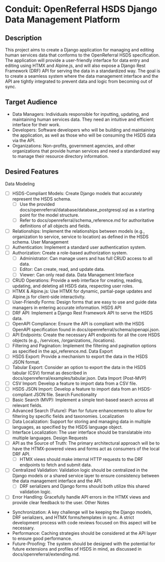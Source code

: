 # Conduit: OpenReferral HSDS Django Data Management Platform

## Description
This project aims to create a Django application for managing and editing human services data that conforms to the OpenReferral HSDS specification. The application will provide a user-friendly interface for data entry and editing using HTMX and Alpine.js, and will also expose a Django Rest Framework (DRF) API for serving the data in a standardized way. The goal is to create a seamless system where the data management interface and the API are tightly integrated to prevent data and logic from becoming out of sync.

## Target Audience
 * Data Managers: Individuals responsible for inputting, updating, and maintaining human services data. They need an intuitive and efficient interface for their work.
 * Developers: Software developers who will be building and maintaining the application, as well as those who will be consuming the HSDS data via the API.
 * Organizations: Non-profits, government agencies, and other organizations that provide human services and need a standardized way to manage their resource directory information.

## Desired Features
Data Modeling
 * [ ] HSDS-Compliant Models: Create Django models that accurately represent the HSDS schema.
   * [ ] Use the provided docs/openreferral/database/database_postgresql.sql as a starting point for the model structure.
   * [ ] Refer to docs/openreferral/schema_reference.md for authoritative definitions of all objects and fields.
 * [ ] Relationships: Implement the relationships between models (e.g., organization to service, service to location) as defined in the HSDS schema.
User Management
 * [ ] Authentication: Implement a standard user authentication system.
 * [ ] Authorization: Create a role-based authorization system.
   * [ ] Administrator: Can manage users and has full CRUD access to all data.
   * [ ] Editor: Can create, read, and update data.
   * [ ] Viewer: Can only read data.
Data Management Interface
 * [ ] CRUD Operations: Provide a web interface for creating, reading, updating, and deleting all HSDS data, respecting user roles.
 * [ ] HTMX & Alpine.js: Use HTMX for dynamic, partial-page updates and Alpine.js for client-side interactivity.
 * [ ] User-Friendly Forms: Design forms that are easy to use and guide data managers in entering accurate information.
HSDS API
 * [ ] DRF API: Implement a Django Rest Framework API to serve the HSDS data.
 * [ ] OpenAPI Compliance: Ensure the API is compliant with the HSDS OpenAPI specification found in docs/openreferral/schema/openapi.json.
 * [ ] API Endpoints: Create the necessary API endpoints for all the core HSDS objects (e.g., /services, /organizations, /locations).
 * [ ] Filtering and Pagination: Implement the filtering and pagination options as specified in the api_reference.md.
Data Export
 * [ ] HSDS Export: Provide a mechanism to export the data in the HSDS JSON format.
 * [ ] Tabular Export: Consider an option to export the data in the HSDS tabular (CSV) format as described in docs/openreferral/examples/tabular.json.
Data Import (Post-MVP)
 * [ ] CSV Import: Develop a feature to import data from a CSV file.
 * [ ] HSDS JSON Import: Develop a feature to import data from an HSDS-compliant JSON file.
Search Functionality
 * [ ] Basic Search (MVP): Implement a simple text-based search across all relevant fields.
 * [ ] Advanced Search (Future): Plan for future enhancements to allow for filtering by specific fields and taxonomies.
Localization
 * [ ] Data Localization: Support for storing and managing data in multiple languages, as specified by the HSDS language object.
 * [ ] Interface Localization: The user interface should be translatable into multiple languages.
Design Requests
 * [ ] API as the Source of Truth: The primary architectural approach will be to have the HTMX-powered views and forms act as consumers of the local DRF API.
   * [ ] HTMX views should make internal HTTP requests to the DRF endpoints to fetch and submit data.
 * [ ] Centralized Validation: Validation logic should be centralized in the Django models or a shared service layer to ensure consistency between the data management interface and the API.
   * [ ] DRF serializers and Django forms should both utilize this shared validation logic.
 * [ ] Error Handling: Gracefully handle API errors in the HTMX views and provide clear feedback to the user.
Other Notes
 * Synchronization: A key challenge will be keeping the Django models, DRF serializers, and HTMX forms/templates in sync. A strict development process with code reviews focused on this aspect will be necessary.
 * Performance: Caching strategies should be considered at the API layer to ensure good performance.
 * Future-Proofing: The system should be designed with the potential for future extensions and profiles of HSDS in mind, as discussed in docs/openreferral/extending.md.
